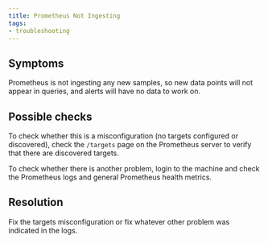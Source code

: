 ```yaml
---
title: Prometheus Not Ingesting
tags:
- troubleshooting
---
```



## Symptoms

Prometheus is not ingesting any new samples, so new data points will not
appear in queries, and alerts will have no data to work on.

## Possible checks

To check whether this is a misconfiguration (no targets configured or
discovered), check the `/targets` page on the Prometheus server to verify
that there are discovered targets.

To check whether there is another problem, login to the machine and check
the Prometheus logs and general Prometheus health metrics.

## Resolution

Fix the targets misconfiguration or fix whatever other problem was indicated
in the logs.
